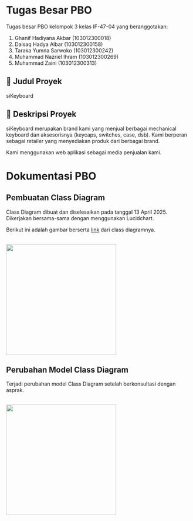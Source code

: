 # Tugas Besar PBO

Tugas besar PBO kelompok 3 kelas IF-47-04 yang beranggotakan:
1. Ghanif Hadiyana Akbar (103012300018)
2. Daisaq Hadya Albar (103012300158)
3. Taraka Yumna Sarwoko (103012300242)
4. Muhammad Nazriel Ihram (103012300269)
5. Muhammad Zaini (103012300313)

## :dizzy: Judul Proyek
siKeyboard

## :dizzy: Deskripsi Proyek
<p>siKeyboard merupakan brand kami yang menjual berbagai mechanical keyboard dan aksesorisnya (keycaps, switches, case, dsb). Kami berperan sebagai retailer yang menyediakan produk dari berbagai brand.</p>

<p>Kami menggunakan web aplikasi sebagai media penjualan kami.</p>

# Dokumentasi PBO

## Pembuatan Class Diagram
Class Diagram dibuat dan diselesaikan pada tanggal 13 April 2025. Dikerjakan bersama-sama dengan menggunakan Lucidchart.

Berikut ini adalah gambar berserta <a href="https://lucid.app/lucidchart/fe1c40fd-2cca-44a6-a529-89c9b5cdf79b/edit?viewport_loc=-417%2C-1704%2C4051%2C2060%2C0_0&invitationId=inv_8b67e2cc-3c1c-467d-8595-391c4d7f47f0
">link</a> dari class diagramnya.

<br />

<img src="https://github.com/user-attachments/assets/5aab6741-aa7a-456c-9a8b-f531e435d969" width ="300"/>

## Perubahan Model Class Diagram
Terjadi perubahan model Class Diagram setelah berkonsultasi dengan asprak.

<br />

<img src="https://github.com/user-attachments/assets/dc6fb485-b79d-47f4-aa90-38bb52e26701" width ="300"/>